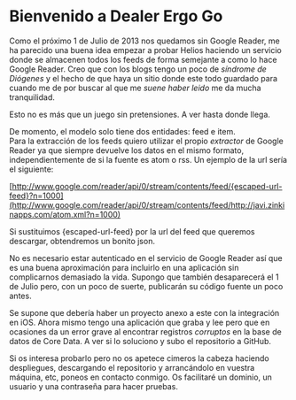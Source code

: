 # Bienvenido a Dealer Ergo Go

Como el próximo 1 de Julio de 2013 nos quedamos sin Google Reader, me ha parecido una buena idea empezar a probar Helios haciendo un servicio donde se almacenen todos los feeds de forma semejante a como lo hace Google Reader. Creo que con los blogs tengo un poco de _síndrome de Diógenes_ y el hecho de que haya un sitio donde este todo guardado para cuando me de por buscar al que me _suene haber leido_ me da mucha tranquilidad.

Esto no es más que un juego sin pretensiones. A ver hasta donde llega.

De momento, el modelo solo tiene dos entidades: feed e item.      
Para la extracción de los feeds quiero utilizar el propio _extractor_ de Google Reader ya que siempre devuelve los datos en el mismo formato, independientemente de si la fuente es atom o rss. Un ejemplo de la url sería el siguiente:

[http://www.google.com/reader/api/0/stream/contents/feed/{escaped-url-feed}?n=1000](http://www.google.com/reader/api/0/stream/contents/feed/http://javi.zinkinapps.com/atom.xml?n=1000)

Si sustituimos {escaped-url-feed} por la url del feed que queremos descargar, obtendremos un bonito json.

No es necesario estar autenticado en el servicio de Google Reader así que es una buena aproximación para incluirlo en una aplicación sin complicarnos demasiado la vida. Supongo que también desaparecerá el 1 de Julio pero, con un poco de suerte, publicarán su código fuente un poco antes. </tururu>

Se supone que debería haber un proyecto anexo a este con la integración en iOS. Ahora mismo tengo una aplicación que graba y lee pero que en ocasiones da un error grave al encontrar registros _corruptos_ en la base de datos de Core Data. A ver si lo soluciono y subo el repositorio a GitHub.

Si os interesa probarlo pero no os apetece cimeros la cabeza haciendo despliegues, descargando el repositorio y arrancándolo en vuestra máquina, etc, poneos en contacto conmigo. Os facilitaré un dominio, un usuario y una contraseña para hacer pruebas.
